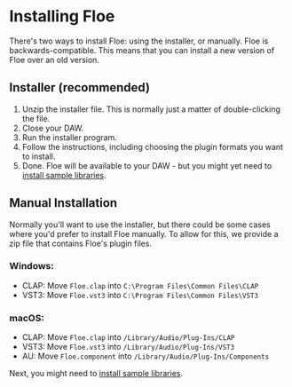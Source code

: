 <!--
SPDX-FileCopyrightText: 2024 Sam Windell
SPDX-License-Identifier: GPL-3.0-or-later
-->

# Installing Floe

There's two ways to install Floe: using the installer, or manually. Floe is backwards-compatible. This means that you can install a new version of Floe over an old version.

## Installer (recommended)

1. Unzip the installer file. This is normally just a matter of double-clicking the file.
1. Close your DAW.
1. Run the installer program.
1. Follow the instructions, including choosing the plugin formats you want to install.
1. Done. Floe will be available to your DAW - but you might yet need to [install sample libraries](installing-libraries.md).

## Manual Installation

Normally you'll want to use the installer, but there could be some cases where you'd prefer to install Floe manually. To allow for this, we provide a zip file that contains Floe's plugin files.

### Windows:
- CLAP: Move `Floe.clap` into `C:\Program Files\Common Files\CLAP`
- VST3: Move `Floe.vst3` into `C:\Program Files\Common Files\VST3`

### macOS:
- CLAP: Move `Floe.clap` into `/Library/Audio/Plug-Ins/CLAP`
- VST3: Move `Floe.vst3` into `/Library/Audio/Plug-Ins/VST3`
- AU: Move `Floe.component` into `/Library/Audio/Plug-Ins/Components`

Next, you might need to [install sample libraries](installing-libraries.md). 


